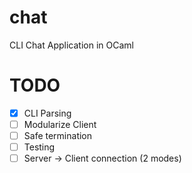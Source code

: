 # chat
CLI Chat Application in OCaml

# TODO
- [x] CLI Parsing
- [ ] Modularize Client
- [ ] Safe termination
- [ ] Testing
- [ ] Server -> Client connection (2 modes)